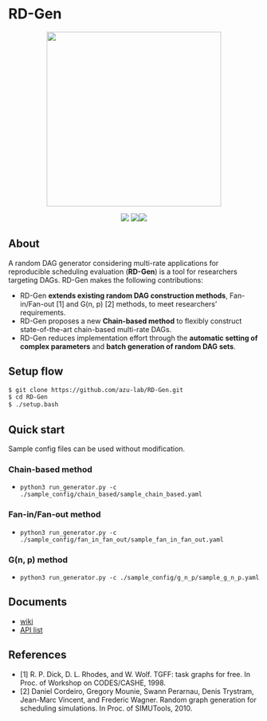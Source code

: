 # RD-Gen
<p align="center">
  <img src="https://user-images.githubusercontent.com/55824710/208725642-ba6c96cd-0fce-4985-a14d-25080d43ac54.png" width="350px">
</p>
<p align="center">
  <img src="https://img.shields.io/badge/-Python-F9DC3E.svg?logo=python&style=flat">
  <img src="https://img.shields.io/badge/-Github-black.svg?logo=github&style=flat"><img src="https://img.shields.io/badge/-pytest passing-gleen.svg">
</p>

## About
A random DAG generator considering multi-rate applications for reproducible scheduling evaluation (**RD-Gen**) is a tool for researchers targeting DAGs.
RD-Gen makes the following contributions:
- RD-Gen **extends existing random DAG construction methods**, Fan-in/Fan-out [1] and G(n, p) [2] methods, to meet researchers’ requirements.
- RD-Gen proposes a new **Chain-based method** to flexibly construct state-of-the-art chain-based multi-rate DAGs.
- RD-Gen reduces implementation effort through the **automatic setting of complex parameters** and **batch generation of random DAG sets**.

## Setup flow
```bash
$ git clone https://github.com/azu-lab/RD-Gen.git
$ cd RD-Gen
$ ./setup.bash
```

## Quick start
Sample config files can be used without modification.

### Chain-based method
- `python3 run_generator.py -c ./sample_config/chain_based/sample_chain_based.yaml`

### Fan-in/Fan-out method
- `python3 run_generator.py -c ./sample_config/fan_in_fan_out/sample_fan_in_fan_out.yaml`

### G(n, p) method
- `python3 run_generator.py -c ./sample_config/g_n_p/sample_g_n_p.yaml`

## Documents
- [wiki](https://github.com/azu-lab/RD-Gen/wiki)
- [API list](https://azu-lab.github.io/RD-Gen/)

## References
- [1] R. P. Dick, D. L. Rhodes, and W. Wolf. TGFF: task graphs for free. In Proc. of Workshop on CODES/CASHE, 1998.
- [2] Daniel Cordeiro, Gregory Mounie, Swann Perarnau, Denis Trystram, Jean-Marc Vincent, and Frederic Wagner. Random graph generation for scheduling simulations. In Proc. of SIMUTools, 2010.

